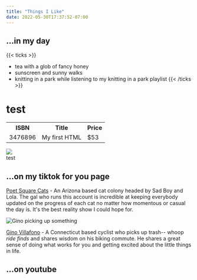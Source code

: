```yaml
---
title: "Things I Like"
date: 2022-05-30T17:37:52-07:00
---
```


## ...in my day
{{< ticks >}}
* tea with a glob of fancy honey
* sunscreen and sunny walks
* knitting in a park while listening to my knitting in a park playlist
{{< /ticks >}}

<h1>test</h1>
<table>
  <tr>
    <th>ISBN</th>
    <th>Title</th>
    <th>Price</th>
  </tr>
  <tr>
    <td>3476896</td>
    <td>My first HTML</td>
    <td>$53</td>
  </tr>
</table>


<div class="row">
  <div class="column">
    <img src="images/poet_square_cat.jpg">
  </div>
  <div class="column">test</div>
</div>

## ...on my tiktok for you page
[Poet Square Cats](https://www.tiktok.com/@poetssquarecats) - An Arizona based cat colony headed by Sad Boy and Lola. The gal who runs this account is incredible at keeping everybody updated on the progress of each cat no matter how momentous or casual the day is. It's the best reality show I could hope for.

![Gino picking up something](https://p19-sign.tiktokcdn-us.com/tos-useast5-p-0068-tx/10a684ae78344283af239b2ee0a8728c_1652648204~tplv-dmt-logom:tos-useast5-p-0000-tx/5e5daadffc09475da2487bb1f212a76f.image?x-expires=1654041600&x-signature=8srDkyiBE0i3laReDWfAFF5evH4%3D)

[Gino Villafono](https://www.tiktok.com/t/ZTd7bXfRL/) - A Connecticut based cyclist who picks up trash-- whoop *ride finds* and shares wisdom on his biking commute. He shares a great sense of doing what works for you and getting excited about the little things in life.





## ...on youtube

